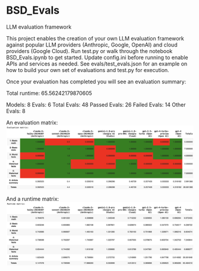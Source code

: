 # BSD_Evals
LLM evaluation framework

This project enables the creation of your own LLM evaluation framework against popular LLM providers (Anthropic, Google, OpenAI) and cloud providers (Google Cloud). Run test.py or walk through the notebook BSD_Evals.ipynb to get started. Update config.ini before running to enable APIs and services as needed. See evals/test_evals.json for an example on how to build your own set of evaluations and test.py for execution.

Once your evaluation has completed you will see an evaluation summary:

Total runtime: 65.56242179870605

Models: 8
Evals: 6
Total Evals: 48
Passed Evals: 26
Failed Evals: 14
Other Evals: 8

An evaluation matrix:
![Evaluation Matrix](evaluation_matrix.png)

And a runtime matrix:
![Runtime Matrix](runtime_matrix.png)